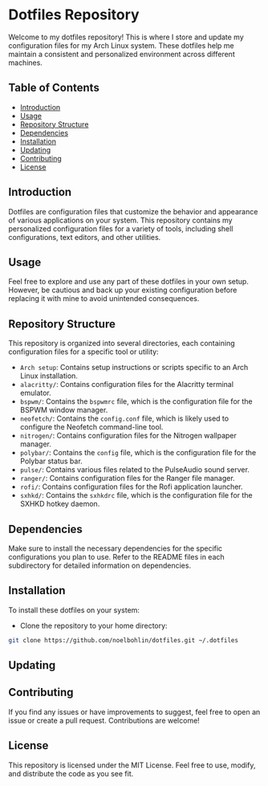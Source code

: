# Dotfiles Repository

Welcome to my dotfiles repository! This is where I store and update my configuration files for my Arch Linux system. These dotfiles help me maintain a consistent and personalized environment across different machines.

## Table of Contents

- [Introduction](#introduction)
- [Usage](#usage)
- [Repository Structure](#repository-structure)
- [Dependencies](#dependencies)
- [Installation](#installation)
- [Updating](#updating)
- [Contributing](#contributing)
- [License](#license)

## Introduction

Dotfiles are configuration files that customize the behavior and appearance of various applications on your system. This repository contains my personalized configuration files for a variety of tools, including shell configurations, text editors, and other utilities.

## Usage

Feel free to explore and use any part of these dotfiles in your own setup. However, be cautious and back up your existing configuration before replacing it with mine to avoid unintended consequences.

## Repository Structure

This repository is organized into several directories, each containing configuration files for a specific tool or utility:

- `Arch setup`: Contains setup instructions or scripts specific to an Arch Linux installation.
- `alacritty/`: Contains configuration files for the Alacritty terminal emulator.
- `bspwm/`: Contains the `bspwmrc` file, which is the configuration file for the BSPWM window manager.
- `neofetch/`: Contains the `config.conf` file, which is likely used to configure the Neofetch command-line tool.
- `nitrogen/`: Contains configuration files for the Nitrogen wallpaper manager.
- `polybar/`: Contains the `config` file, which is the configuration file for the Polybar status bar.
- `pulse/`: Contains various files related to the PulseAudio sound server.
- `ranger/`: Contains configuration files for the Ranger file manager.
- `rofi/`: Contains configuration files for the Rofi application launcher.
- `sxhkd/`: Contains the `sxhkdrc` file, which is the configuration file for the SXHKD hotkey daemon.

## Dependencies

Make sure to install the necessary dependencies for the specific configurations you plan to use. Refer to the README files in each subdirectory for detailed information on dependencies.

## Installation

To install these dotfiles on your system:

- Clone the repository to your home directory:

``` bash
git clone https://github.com/noelbohlin/dotfiles.git ~/.dotfiles
```

## Updating


## Contributing

If you find any issues or have improvements to suggest, feel free to open an issue or create a pull request. Contributions are welcome!

## License

This repository is licensed under the MIT License. Feel free to use, modify, and distribute the code as you see fit.
